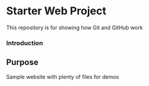 # Starter Web Project

This repository is for showing how Git and GitHub work

### Introduction

## Purpose

Sample website with plenty of files for demos